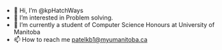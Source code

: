 - 👋 Hi, I’m @kpHatchWays
- 👀 I’m interested in Problem solving.
- 🌱 I’m currently a student of Computer Science Honours at University of Manitoba
- 📫 How to reach me patelkb1@myumanitoba.ca

<!---
kpHatchWays/kpHatchWays is a ✨ special ✨ repository because its `README.md` (this file) appears on your GitHub profile.
You can click the Preview link to take a look at your changes.
--->
